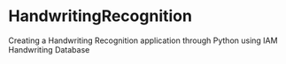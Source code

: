 # HandwritingRecognition
Creating a Handwriting Recognition application through Python using IAM Handwriting Database 

